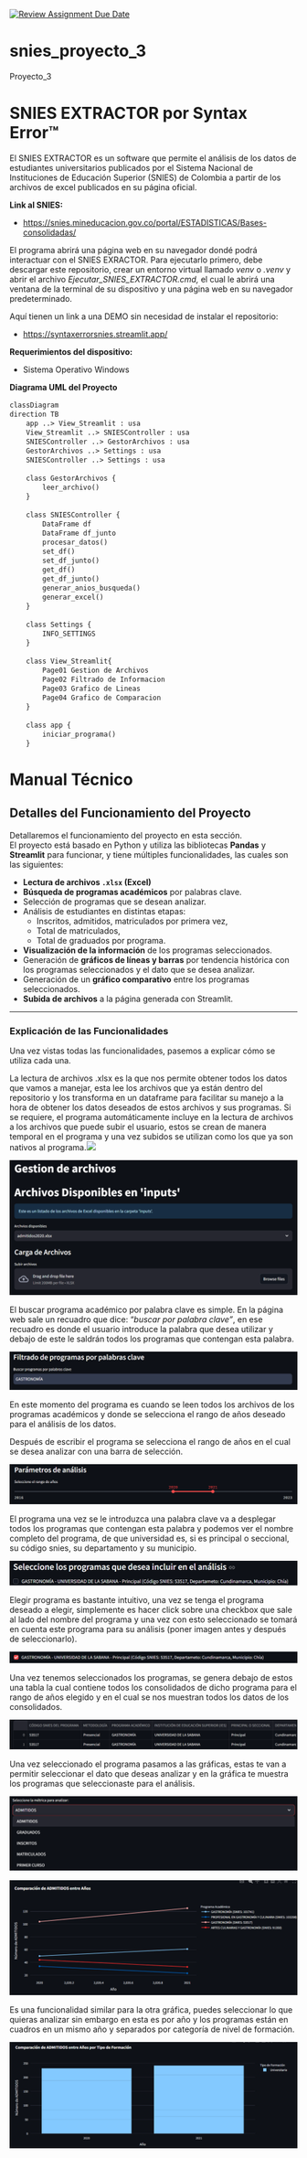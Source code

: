 [![Review Assignment Due Date](https://classroom.github.com/assets/deadline-readme-button-22041afd0340ce965d47ae6ef1cefeee28c7c493a6346c4f15d667ab976d596c.svg)](https://classroom.github.com/a/9bKkctvo)
# snies_proyecto_3
Proyecto_3

# **SNIES EXTRACTOR por Syntax Error™**

El SNIES EXTRACTOR es un software que permite el análisis de los datos de estudiantes universitarios publicados por el Sistema Nacional de Instituciones de Educación Superior (SNIES) de Colombia a partir de los archivos de excel publicados en su página oficial.

**Link al SNIES:**

* <https://snies.mineducacion.gov.co/portal/ESTADISTICAS/Bases-consolidadas/> 

El programa abrirá una página web en su navegador dondé podrá interactuar con el SNIES EXRACTOR. Para ejecutarlo primero, debe descargar este repositorio, crear un entorno virtual llamado *venv* o *.venv* y abrir el archivo *Ejecutar\_SNIES\_EXTRACTOR.cmd,* el cual le abrirá una ventana de la terminal de su dispositivo y una página web en su navegador predeterminado.

Aquí tienen un link a una DEMO sin necesidad de instalar el repositorio:

- https://syntaxerrorsnies.streamlit.app/

**Requerimientos del dispositivo:**

- Sistema Operativo Windows



**Diagrama UML del Proyecto**
```mermaid
classDiagram
direction TB
    app ..> View_Streamlit : usa
    View_Streamlit ..> SNIESController : usa
    SNIESController ..> GestorArchivos : usa
    GestorArchivos ..> Settings : usa
    SNIESController ..> Settings : usa

    class GestorArchivos {
        leer_archivo()
    }
    
    class SNIESController {
        DataFrame df
        DataFrame df_junto
        procesar_datos()
        set_df()
        set_df_junto()
        get_df()
        get_df_junto()
        generar_anios_busqueda()
        generar_excel()
    }
    
    class Settings {
        INFO_SETTINGS
    }
    
    class View_Streamlit{
        Page01 Gestion de Archivos
        Page02 Filtrado de Informacion
        Page03 Grafico de Lineas
        Page04 Grafico de Comparacion
    }
    
    class app {
        iniciar_programa()
    }
```

# Manual Técnico

## Detalles del Funcionamiento del Proyecto

Detallaremos el funcionamiento del proyecto en esta sección.  
El proyecto está basado en Python y utiliza las bibliotecas **Pandas** y **Streamlit** para funcionar, y tiene múltiples funcionalidades, las cuales son las siguientes:

- **Lectura de archivos `.xlsx` (Excel)**
- **Búsqueda de programas académicos** por palabras clave.
- Selección de programas que se desean analizar.
- Análisis de estudiantes en distintas etapas:
  - Inscritos, admitidos, matriculados por primera vez,
  - Total de matriculados,
  - Total de graduados por programa.
- **Visualización de la información** de los programas seleccionados.
- Generación de **gráficos de líneas y barras** por tendencia histórica con los programas seleccionados y el dato que se desea analizar.
- Generación de un **gráfico comparativo** entre los programas seleccionados.
- **Subida de archivos** a la página generada con Streamlit.

---

### Explicación de las Funcionalidades

Una vez vistas todas las funcionalidades, pasemos a explicar cómo se utiliza cada una.

La lectura de archivos .xlsx es la que nos permite obtener todos los datos que vamos a manejar, esta lee los archivos que ya están dentro del repositorio y los transforma en un dataframe para facilitar su manejo a la hora de obtener los datos deseados de estos archivos y sus programas. Si se requiere, el programa automáticamente incluye en la lectura de archivos a los archivos que puede subir el usuario, estos se crean de manera temporal en el programa y una vez subidos se utilizan como los que ya son nativos al programa.![](Aspose.Words.3ce99407-8d3d-498a-855c-82321ce4df9f.001.png)

![](images/image1.png)

El buscar programa académico por palabra clave es simple. En la página web sale un recuadro que dice: “*buscar por palabra clave”*, en ese recuadro es donde el usuario introduce la palabra que desea utilizar y debajo de este le saldrán todos los programas que contengan esta palabra.

![](images/image2.png)


En este momento del programa es cuando se leen todos los archivos de los programas académicos y donde se selecciona el rango de años deseado para el análisis de los datos.

Después de escribir el programa se selecciona el rango de años en el cual se desea analizar con una barra de selección.

![](images/image3.png)

El programa una vez se le introduzca una palabra clave va a desplegar todos los programas que contengan esta palabra y podemos ver el nombre completo del programa, de que universidad es, si es principal o seccional, su código snies, su departamento y su municipio.

![](images/image4.png)

Elegir programa es bastante intuitivo, una vez se tenga el programa deseado a elegir, simplemente es hacer click sobre una checkbox que sale al lado del nombre del programa y una vez con esto seleccionado se tomará en cuenta este programa para su análisis (poner imagen antes y después de seleccionarlo).

![](images/image5.png)

Una vez tenemos seleccionados los programas, se genera debajo de estos una tabla la cual contiene todos los consolidados de dicho programa para el rango de años elegido y en el cual se nos muestran todos los datos de los consolidados.

![](images/image6.png)

Una vez seleccionado el programa pasamos a las gráficas, estas te van a permitir seleccionar el dato que deseas analizar y en la gráfica te muestra los programas que seleccionaste para el análisis.

![](images/image7.png)

![](images/image8.png)



Es una funcionalidad similar para la otra gráfica, puedes seleccionar lo que quieras analizar sin embargo en esta es por año y los programas están en cuadros en un mismo año y separados por categoría de nivel de formación.

![](images/image9.png)